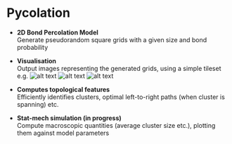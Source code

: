 ﻿# Pycolation

- **2D Bond Percolation Model**  
  Generate pseudorandom square grids with a given size and bond probability
  
- **Visualisation**  
  Output images representing the generated grids, using a simple tileset e.g.
  ![alt text](https://github.com/jsnadden/percolation/examples/1.png "20x20, p=.1")
  ![alt text](https://github.com/jsnadden/percolation/examples/2.png "20x20, p=.5")
  ![alt text](https://github.com/jsnadden/percolation/examples/3.png "20x20, p=.9")
  
- **Computes topological features**  
  Efficiently identifies clusters, optimal left-to-right paths (when cluster is spanning) etc.

- **Stat-mech simulation (in progress)**  
  Compute macroscopic quantities (average cluster size etc.), plotting them against model parameters
